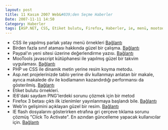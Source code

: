 ```yaml
---
layout: post
title: 11 Kasım 2007 Web&#039;den Seçme Haberler
Date: 2007-11-11 14:50
Category: Haberler
tags: [ASP.NET, CSS, Etiket bulutu, Firefox, Haberler, ie, menü, mootools, paypal, php, site, web2.0]
---
```


-   CSS ile yapılmış parlak yatay menü örnekleri [Bağlantı][]
-   Birden fazla sınıf ataması hakkında güzel bir çalışma. [Bağlantı][1]
-   Paypal'ın yeni sitesi üzerine değerlendirme yazısı. [Bağlantı][2]
-   MooTools javascript kütüphanesi ile yapılmış güzel bir takvim
    uygulaması. [Bağlantı][3]
-   PHP ve CSS ile dinamik metin yerine resim koyma metodu.
-   Asp.net projelerinizde tablo yerine div kullanmayı anlatan bir
    makale, ayrıca makalede div ile kodlamanın kazandırdığı performansı
    da gösterilmiş. [Bağlantı][5]
-   Etiket bulutu örnekleri. 
-   IE6'daki saydam PNG'lerdeki sorunu çözmek için bir metod
-   Firefox 3 betası çıktı ilk izlenimler yayınlanmaya başlandı bile.
    [Bağlantı][8]
-   Web'in gelişimini açıklayan güzel bir resim. [Bağlantı][9]
-   IE flash dosyalarını gösterirken etrafına gri çerçeve tıklama sorunu
    çözmüş "Click To Activate". En azından güncelleme yapacak
    kullanıcılar için. [Bağlantı][10]


  [Bağlantı]: http://www.dynamicdrive.com/style/csslibrary/item/glossy_horizontal_menu/
    "Bağlantı"
  [1]: http://www.maxdesign.com.au/presentation/multiple-classes/
    "Bağlantı"
  [2]: http://www.webdesignerwall.com/general/review-paypal-redesign/
    "Bağlantı"
  [3]: http://moomonth.com/ "Bağlantı"
  [5]: http://www.codeguru.com/csharp/.net/net_asp/miscellaneous/article.php/c14309/
    "Bağlantı"
  [8]: http://lifehacker.com/software/screenshot-tour/first-look-at-firefox-30-319968.php
    "Bağlantı"
  [9]: http://blogs.zdnet.com/web2explorer/?p=408 "Bağlantı"
  [10]: http://blogs.msdn.com/ie/archive/2007/11/08/ie-automatic-component-activation-changes-to-ie-activex-update.aspx
    "Bağlantı"
